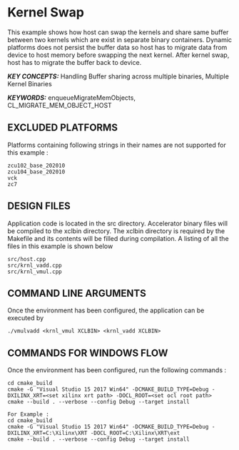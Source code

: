 Kernel Swap
======================

This example shows how host can swap the kernels and share same buffer between two kernels which are exist in separate binary containers. Dynamic platforms does not persist the buffer data so host has to migrate data from device to host memory before swapping the next kernel. After kernel swap, host has to migrate the buffer back to device.

***KEY CONCEPTS:*** Handling Buffer sharing across multiple binaries, Multiple Kernel Binaries

***KEYWORDS:*** enqueueMigrateMemObjects, CL_MIGRATE_MEM_OBJECT_HOST

## EXCLUDED PLATFORMS
Platforms containing following strings in their names are not supported for this example :
```
zcu102_base_202010
zcu104_base_202010
vck
zc7
```

##  DESIGN FILES
Application code is located in the src directory. Accelerator binary files will be compiled to the xclbin directory. The xclbin directory is required by the Makefile and its contents will be filled during compilation. A listing of all the files in this example is shown below

```
src/host.cpp
src/krnl_vadd.cpp
src/krnl_vmul.cpp
```

##  COMMAND LINE ARGUMENTS
Once the environment has been configured, the application can be executed by
```
./vmulvadd <krnl_vmul XCLBIN> <krnl_vadd XCLBIN>
```

##  COMMANDS FOR WINDOWS FLOW
Once the environment has been configured, run the following commands : 
```
cd cmake_build
cmake -G "Visual Studio 15 2017 Win64" -DCMAKE_BUILD_TYPE=Debug -DXILINX_XRT=<set xilinx xrt path> -DOCL_ROOT=<set ocl root path>
cmake --build . --verbose --config Debug --target install

For Example : 
cd cmake_build
cmake -G "Visual Studio 15 2017 Win64" -DCMAKE_BUILD_TYPE=Debug -DXILINX_XRT=C:\Xilinx\XRT -DOCL_ROOT=C:\Xilinx\XRT\ext
cmake --build . --verbose --config Debug --target install
```
